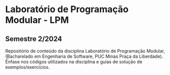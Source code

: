 # Laboratório de Programação Modular - LPM

## Semestre 2/2024

Repositório de conteúdo da disciplina Laboratório de Programação Modular, (Bacharelado em Engenharia de Software, PUC Minas Praça da Liberdade). Ênfase nos códigos utilizados na disciplina e guias de solução de exemplos/exercícios.
